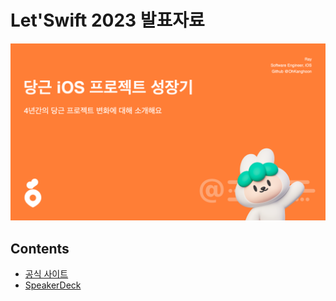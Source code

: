 # Let'Swift 2023 발표자료

<img src=./preview.png alt=Preview />

## Contents

- [공식 사이트](https://letswift.kr/2023/)
- [SpeakerDeck](https://speakerdeck.com/kanghoon/danggeun-ios-peurojegteu-seongjanggi)